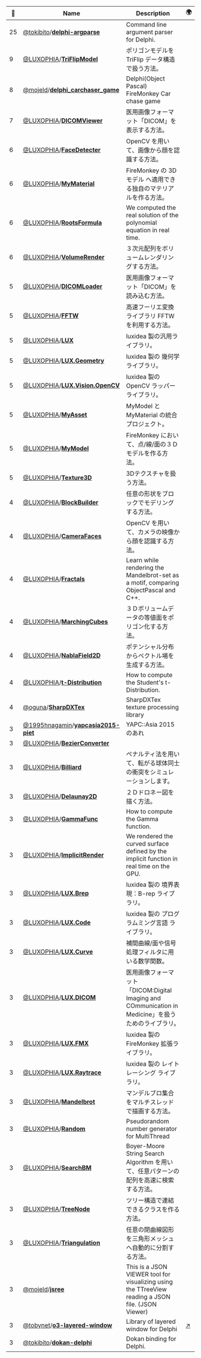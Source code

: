 |:star2: | Name | Description | 🌍|
|---|---|---|---|
|25|[@tokibito](https://github.com/tokibito)/[**delphi-argparse**](https://github.com/tokibito/delphi-argparse)|Command line argument parser for Delphi.||
|9|[@LUXOPHIA](https://github.com/LUXOPHIA)/[**TriFlipModel**](https://github.com/LUXOPHIA/TriFlipModel)|ポリゴンモデルを TriFlip データ構造で扱う方法。||
|8|[@mojeld](https://github.com/mojeld)/[**delphi_carchaser_game**](https://github.com/mojeld/delphi_carchaser_game)|Delphi(Object Pascal) FireMonkey Car chase game||
|7|[@LUXOPHIA](https://github.com/LUXOPHIA)/[**DICOMViewer**](https://github.com/LUXOPHIA/DICOMViewer)|医用画像フォーマット「DICOM」を表示する方法。||
|6|[@LUXOPHIA](https://github.com/LUXOPHIA)/[**FaceDetecter**](https://github.com/LUXOPHIA/FaceDetecter)|OpenCV を用いて、画像から顔を認識する方法。||
|6|[@LUXOPHIA](https://github.com/LUXOPHIA)/[**MyMaterial**](https://github.com/LUXOPHIA/MyMaterial)|FireMonkey の 3Dモデル へ適用できる独自のマテリアルを作る方法。||
|6|[@LUXOPHIA](https://github.com/LUXOPHIA)/[**RootsFormula**](https://github.com/LUXOPHIA/RootsFormula)|We computed the real solution of the polynomial equation in real time.||
|6|[@LUXOPHIA](https://github.com/LUXOPHIA)/[**VolumeRender**](https://github.com/LUXOPHIA/VolumeRender)|３次元配列をボリュームレンダリングする方法。||
|5|[@LUXOPHIA](https://github.com/LUXOPHIA)/[**DICOMLoader**](https://github.com/LUXOPHIA/DICOMLoader)|医用画像フォーマット「DICOM」を読み込む方法。||
|5|[@LUXOPHIA](https://github.com/LUXOPHIA)/[**FFTW**](https://github.com/LUXOPHIA/FFTW)|高速フーリエ変換ライブラリ FFTW を利用する方法。||
|5|[@LUXOPHIA](https://github.com/LUXOPHIA)/[**LUX**](https://github.com/LUXOPHIA/LUX)|luxidea 製の汎用ライブラリ。||
|5|[@LUXOPHIA](https://github.com/LUXOPHIA)/[**LUX.Geometry**](https://github.com/LUXOPHIA/LUX.Geometry)|luxidea 製の 幾何学 ライブラリ。||
|5|[@LUXOPHIA](https://github.com/LUXOPHIA)/[**LUX.Vision.OpenCV**](https://github.com/LUXOPHIA/LUX.Vision.OpenCV)|luxidea 製の OpenCV ラッパーライブラリ。||
|5|[@LUXOPHIA](https://github.com/LUXOPHIA)/[**MyAsset**](https://github.com/LUXOPHIA/MyAsset)|MyModel と MyMaterial の統合プロジェクト。||
|5|[@LUXOPHIA](https://github.com/LUXOPHIA)/[**MyModel**](https://github.com/LUXOPHIA/MyModel)|FireMonkey において、点/線/面の３Ｄモデルを作る方法。||
|5|[@LUXOPHIA](https://github.com/LUXOPHIA)/[**Texture3D**](https://github.com/LUXOPHIA/Texture3D)|3Dテクスチャを扱う方法。||
|4|[@LUXOPHIA](https://github.com/LUXOPHIA)/[**BlockBuilder**](https://github.com/LUXOPHIA/BlockBuilder)|任意の形状をブロックでモデリングする方法。||
|4|[@LUXOPHIA](https://github.com/LUXOPHIA)/[**CameraFaces**](https://github.com/LUXOPHIA/CameraFaces)|OpenCV を用いて、カメラの映像から顔を認識する方法。||
|4|[@LUXOPHIA](https://github.com/LUXOPHIA)/[**Fractals**](https://github.com/LUXOPHIA/Fractals)|Learn while rendering the Mandelbrot-set as a motif, comparing ObjectPascal and C++.||
|4|[@LUXOPHIA](https://github.com/LUXOPHIA)/[**MarchingCubes**](https://github.com/LUXOPHIA/MarchingCubes)|３Ｄボリュームデータの等値面をポリゴン化する方法。||
|4|[@LUXOPHIA](https://github.com/LUXOPHIA)/[**NablaField2D**](https://github.com/LUXOPHIA/NablaField2D)|ポテンシャル分布からベクトル場を生成する方法。||
|4|[@LUXOPHIA](https://github.com/LUXOPHIA)/[**t-Distribution**](https://github.com/LUXOPHIA/t-Distribution)|How to compute the Student's t-Distribution.||
|4|[@oguna](https://github.com/oguna)/[**SharpDXTex**](https://github.com/oguna/SharpDXTex)|SharpDXTex texture processing library||
|3|[@1995hnagamin](https://github.com/1995hnagamin)/[**yapcasia2015-piet**](https://github.com/1995hnagamin/yapcasia2015-piet)|YAPC::Asia 2015 のあれ||
|3|[@LUXOPHIA](https://github.com/LUXOPHIA)/[**BezierConverter**](https://github.com/LUXOPHIA/BezierConverter)|||
|3|[@LUXOPHIA](https://github.com/LUXOPHIA)/[**Billiard**](https://github.com/LUXOPHIA/Billiard)|ペナルティ法を用いて、転がる球体同士の衝突をシミュレーションします。||
|3|[@LUXOPHIA](https://github.com/LUXOPHIA)/[**Delaunay2D**](https://github.com/LUXOPHIA/Delaunay2D)|２Ｄドロネー図を描く方法。||
|3|[@LUXOPHIA](https://github.com/LUXOPHIA)/[**GammaFunc**](https://github.com/LUXOPHIA/GammaFunc)|How to compute the Gamma function.||
|3|[@LUXOPHIA](https://github.com/LUXOPHIA)/[**ImplicitRender**](https://github.com/LUXOPHIA/ImplicitRender)|We rendered the curved surface defined by the implicit function in real time on the GPU.||
|3|[@LUXOPHIA](https://github.com/LUXOPHIA)/[**LUX.Brep**](https://github.com/LUXOPHIA/LUX.Brep)|luxidea 製の 境界表現：B-rep ライブラリ。||
|3|[@LUXOPHIA](https://github.com/LUXOPHIA)/[**LUX.Code**](https://github.com/LUXOPHIA/LUX.Code)|luxidea 製の プログラムミング言語 ライブラリ。||
|3|[@LUXOPHIA](https://github.com/LUXOPHIA)/[**LUX.Curve**](https://github.com/LUXOPHIA/LUX.Curve)|補間曲線/面や信号処理フィルタに用いる数学関数。||
|3|[@LUXOPHIA](https://github.com/LUXOPHIA)/[**LUX.DICOM**](https://github.com/LUXOPHIA/LUX.DICOM)|医用画像フォーマット「DICOM:Digital Imaging and COmmunication in Medicine」を扱うためのライブラリ。||
|3|[@LUXOPHIA](https://github.com/LUXOPHIA)/[**LUX.FMX**](https://github.com/LUXOPHIA/LUX.FMX)|luxidea 製の FireMonkey 拡張ライブラリ。||
|3|[@LUXOPHIA](https://github.com/LUXOPHIA)/[**LUX.Raytrace**](https://github.com/LUXOPHIA/LUX.Raytrace)|luxidea 製の レイトレーシング ライブラリ。||
|3|[@LUXOPHIA](https://github.com/LUXOPHIA)/[**Mandelbrot**](https://github.com/LUXOPHIA/Mandelbrot)|マンデルブロ集合をマルチスレッドで描画する方法。||
|3|[@LUXOPHIA](https://github.com/LUXOPHIA)/[**Random**](https://github.com/LUXOPHIA/Random)|Pseudorandom number generator for MultiThread||
|3|[@LUXOPHIA](https://github.com/LUXOPHIA)/[**SearchBM**](https://github.com/LUXOPHIA/SearchBM)|Boyer-Moore String Search Algorithm を用いて、任意パターンの配列を高速に検索する方法。||
|3|[@LUXOPHIA](https://github.com/LUXOPHIA)/[**TreeNode**](https://github.com/LUXOPHIA/TreeNode)|ツリー構造で連結できるクラスを作る方法。||
|3|[@LUXOPHIA](https://github.com/LUXOPHIA)/[**Triangulation**](https://github.com/LUXOPHIA/Triangulation)|任意の閉曲線図形を三角形メッシュへ自動的に分割する方法。||
|3|[@mojeld](https://github.com/mojeld)/[**jsree**](https://github.com/mojeld/jsree)|This is a JSON VIEWER tool for visualizing using the TTreeView reading a JSON file. (JSON Viewer)||
|3|[@tobynet](https://github.com/tobynet)/[**o3-layered-window**](https://github.com/tobynet/o3-layered-window)|Library of layered window for Delphi|[:arrow_upper_right:](http://tobysoft.net/wiki/index.php?Delphi%2FO3LayeredWindow)|
|3|[@tokibito](https://github.com/tokibito)/[**dokan-delphi**](https://github.com/tokibito/dokan-delphi)|Dokan binding for Delphi.||

